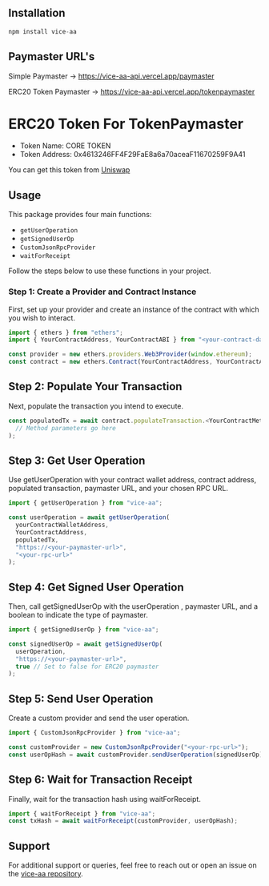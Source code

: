 ## Installation

```javascript
npm install vice-aa
```

## Paymaster URL's

Simple Paymaster -> https://vice-aa-api.vercel.app/paymaster

ERC20 Token Paymaster -> https://vice-aa-api.vercel.app/tokenpaymaster


# ERC20 Token For TokenPaymaster

- Token Name: CORE TOKEN 
- Token Address: 0x4613246FF4F29FaE8a6a70aceaF11670259F9A41

You can get this token from [Uniswap](https://app.uniswap.org/swap)


## Usage

This package provides four main functions:

- `getUserOperation`
- `getSignedUserOp`
- `CustomJsonRpcProvider`
- `waitForReceipt`

Follow the steps below to use these functions in your project.

### Step 1: Create a Provider and Contract Instance

First, set up your provider and create an instance of the contract with which you wish to interact.

```javascript
import { ethers } from "ethers";
import { YourContractAddress, YourContractABI } from "<your-contract-data-location>";

const provider = new ethers.providers.Web3Provider(window.ethereum);
const contract = new ethers.Contract(YourContractAddress, YourContractABI, provider);
```


## Step 2: Populate Your Transaction

Next, populate the transaction you intend to execute.

```javascript
const populatedTx = await contract.populateTransaction.<YourContractMethod>(
  // Method parameters go here
);
```

## Step 3: Get User Operation

Use getUserOperation with your contract wallet address, contract address, populated transaction, paymaster URL, and your chosen RPC URL.

```javascript
import { getUserOperation } from "vice-aa";

const userOperation = await getUserOperation(
  yourContractWalletAddress,
  YourContractAddress,
  populatedTx,
  "https://<your-paymaster-url>",
  "<your-rpc-url>"
);
```

## Step 4: Get Signed User Operation


Then, call getSignedUserOp with the userOperation , paymaster URL, and a boolean to indicate the type of paymaster.

```javascript
import { getSignedUserOp } from "vice-aa";

const signedUserOp = await getSignedUserOp(
  userOperation,
  "https://<your-paymaster-url>",
  true // Set to false for ERC20 paymaster
);
```

## Step 5: Send User Operation

Create a custom provider and send the user operation.

```javascript
import { CustomJsonRpcProvider } from "vice-aa";

const customProvider = new CustomJsonRpcProvider("<your-rpc-url>");
const userOpHash = await customProvider.sendUserOperation(signedUserOp);
```

## Step 6: Wait for Transaction Receipt

Finally, wait for the transaction hash using waitForReceipt.

```javascript
import { waitForReceipt } from "vice-aa";
const txHash = await waitForReceipt(customProvider, userOpHash);
```

## Support

For additional support or queries, feel free to reach out or open an issue on the [vice-aa repository](https://github.com/Shivamycodee/vice-aa).